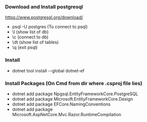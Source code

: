 ﻿### Download and Install postgresql 
https://www.postgresql.org/download/
- psql -U postgres (To connect to psql)
- \l (show list of db)
- \c (connect to db)
- \dt (show list of tables)
- \q (exit psql)

### Install
- dotnet tool install --global dotnet-ef

### Install Packages (On Cmd from dir where .csproj file lies)
- dotnet add package Npgsql.EntityFrameworkCore.PostgreSQL
- dotnet add package Microsoft.EntityFrameworkCore.Design
- dotnet add package EFCore.NamingConventions
- dotnet add package Microsoft.AspNetCore.Mvc.Razor.RuntimeCompilation